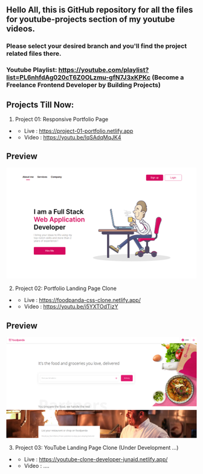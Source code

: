 ## Hello All, this is GitHub repository for all the files for youtube-projects section of my youtube videos.

### Please select your desired branch and you'll find the project related files there.

### Youtube Playlist: https://youtube.com/playlist?list=PL6nhfdAg020cT6Z0OLzmu-gfN7J3xKPKc (Become a Freelance Frontend Developer by Building Projects)

## Projects Till Now:

1. Project 01: Responsive Portfolio Page

- - Live : https://project-01-portfolio.netlify.app
- - Video : https://youtu.be/IqSAdqMqJK4

## Preview
<img src="./images/project-01.png" />


2. Project 02: Portfolio Landing Page Clone

- - Live : https://foodpanda-css-clone.netlify.app/
- - Video : https://youtu.be/i5YXTOdTizY

## Preview
<img src="./images/foodpanda-home.png" />


3. Project 03: YouTube Landing Page Clone (Under Development ...)

- - Live : https://youtube-clone-developer-junaid.netlify.app/
- - Video : ....
